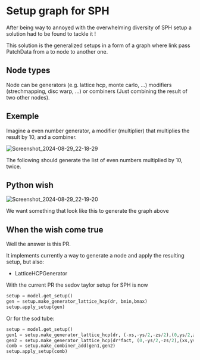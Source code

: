 # Setup graph for SPH


After being way to annoyed with the overwhelming diversity of SPH setup a solution had to be found to tackle it !

This solution is the generalized setups in a form of a graph where link pass PatchData from a to node to another one.

## Node types

Node can be generators (e.g. lattice hcp, monte carlo, ...) modifiers (strechmapping, disc warp, ...) or combiners (Just combining the result of two other nodes).

## Exemple

Imagine a even number generator, a modifier (multiplier) that multiplies the result by 10, and a combiner.

![Screenshot_2024-08-29_22-18-29](https://github.com/user-attachments/assets/194d81a1-94d9-4fed-a2ee-36fe65c96ed4)

The following should generate the list of even numbers multiplied by 10, twice.

## Python wish

![Screenshot_2024-08-29_22-19-20](https://github.com/user-attachments/assets/3f68adc0-b8d5-4d5f-a632-c245ed1568f1)

We want something that look like this to generate the graph above

## When the wish come true

Well the answer is this PR.

It implements currently a way to generate a node and apply the resulting setup, but also:
- LatticeHCPGenerator

With the current PR the sedov taylor setup for SPH is now
```py
setup = model.get_setup()
gen = setup.make_generator_lattice_hcp(dr, bmin,bmax)
setup.apply_setup(gen)
```
Or for the sod tube:
```py
setup = model.get_setup()
gen1 = setup.make_generator_lattice_hcp(dr, (-xs,-ys/2,-zs/2),(0,ys/2,zs/2))
gen2 = setup.make_generator_lattice_hcp(dr*fact, (0,-ys/2,-zs/2),(xs,ys/2,zs/2))
comb = setup.make_combiner_add(gen1,gen2)
setup.apply_setup(comb)
```
